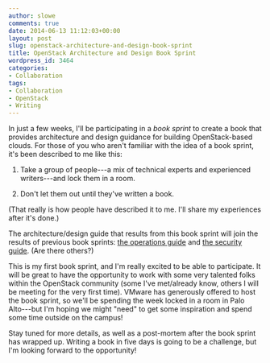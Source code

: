 ```yaml
---
author: slowe
comments: true
date: 2014-06-13 11:12:03+00:00
layout: post
slug: openstack-architecture-and-design-book-sprint
title: OpenStack Architecture and Design Book Sprint
wordpress_id: 3464
categories:
- Collaboration
tags:
- Collaboration
- OpenStack
- Writing
---
```


In just a few weeks, I'll be participating in a _book sprint_ to create a book that provides architecture and design guidance for building OpenStack-based clouds. For those of you who aren't familiar with the idea of a book sprint, it's been described to me like this:

1. Take a group of people---a mix of technical experts and experienced writers---and lock them in a room.

2. Don't let them out until they've written a book.

(That really is how people have described it to me. I'll share my experiences after it's done.)

The architecture/design guide that results from this book sprint will join the results of previous book sprints: [the operations guide](http://docs.openstack.org/ops/) and [the security guide](http://docs.openstack.org/security-guide/content/). (Are there others?)

This is my first book sprint, and I'm really excited to be able to participate. It will be great to have the opportunity to work with some very talented folks within the OpenStack community (some I've met/already know, others I will be meeting for the very first time). VMware has generously offered to host the book sprint, so we'll be spending the week locked in a room in Palo Alto---but I'm hoping we might "need" to get some inspiration and spend some time outside on the campus!

Stay tuned for more details, as well as a post-mortem after the book sprint has wrapped up. Writing a book in five days is going to be a challenge, but I'm looking forward to the opportunity!
